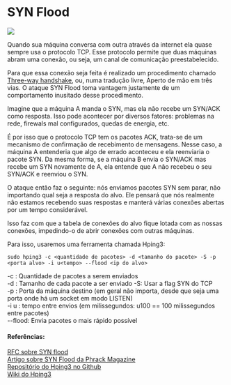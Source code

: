 # SYN Flood

![](https://www.gta.ufrj.br/grad/15_1/dos/images/syn_flood.png)


Quando sua máquina conversa com outra através da internet ela quase sempre usa o protocolo TCP. Esse protocolo permite que duas máquinas abram uma conexão, ou seja, um canal de comunicação preestabelecido.

Para que essa conexão seja feita é realizado um procedimento chamado [Three-way handshake](https://es7evam.gitbook.io/ganeshicmc/redes/three-way-handshake), ou, numa tradução livre, Aperto de mão em três vias. O ataque SYN Flood toma vantagem justamente de um comportamento inusitado desse procedimento.

Imagine que a máquina A manda o SYN, mas ela não recebe um SYN/ACK como resposta. Isso pode acontecer por diversos fatores: problemas na rede, firewals mal configurados, quedas de energia, etc.

É por isso que o protocolo TCP tem os pacotes ACK, trata-se de um mecanismo de confirmação de recebimento de mensagens. Nesse caso, a máquina A entenderia que algo de errado aconteceu e ela reenviaria o pacote SYN. Da mesma forma, se a máquina B envia o SYN/ACK mas recebe um SYN novamente de A, ela entende que A não recebeu o seu SYN/ACK e reenviou o SYN.

O ataque então faz o seguinte: nós enviamos pacotes SYN sem parar, não importando qual seja a resposta do alvo. Ele pensará que nós realmente não estamos recebendo suas respostas e manterá várias conexões abertas por um tempo considerável.

Isso faz com que a tabela de conexões do alvo fique lotada com as nossas conexões, impedindo-o de abrir conexões com outras máquinas.

Para isso, usaremos uma ferramenta chamada Hping3:

`
sudo hping3 -c <quantidade de pacotes> -d <tamanho do pacote> -S -p <porta alvo> -i u<tempo> --flood <ip do alvo>
`

-c  : Quantidade de pacotes a serem enviados <br/>
-d  : Tamanho de cada pacote a ser enviado -S: Usar a flag SYN do TCP <br/> 
-p  : Porta da máquina destino \(em geral não importa, desde que seja uma porta onde há um socket em modo LISTEN\) <br/>
-i u  : tempo entre envios \(em milissegundos: u100 == 100 milissegundos entre pacotes\) <br/>
--flood: Envia pacotes o mais rápido possível

#### Referências:

[RFC sobre SYN flood](https://tools.ietf.org/html/rfc4987)<br/>
[Artigo sobre SYN Flood da Phrack Magazine](http://phrack.org/issues/48/13.html#article)<br/>
[Repositório do Hping3 no Github](https://github.com/antirez/hping)<br/>
[Wiki do Hping3](http://wiki.hping.org/)<br/>


